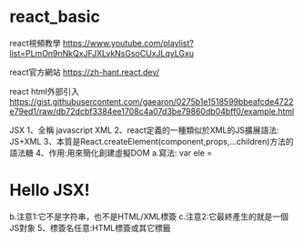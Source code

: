# react_basic

react視頻教學
https://www.youtube.com/playlist?list=PLmOn9nNkQxJFJXLvkNsGsoCUxJLqyLGxu

react官方網站
https://zh-hant.react.dev/

react html外部引入
https://gist.githubusercontent.com/gaearon/0275b1e1518599bbeafcde4722e79ed1/raw/db72dcbf3384ee1708c4a07d3be79860db04bff0/example.html

JSX
1、全稱 javascript XML
2、react定義的一種類似於XML的JS擴展語法: JS+XML
3、本質是React.createElement(component,props,...children)方法的語法糖
4、作用:用來簡化創建虛擬DOM
    a.寫法: var ele = <h1>Hello JSX!</h1>
    b.注意1:它不是字符串，也不是HTML/XML標簽
    c.注意2:它最終產生的就是一個JS對象
5、標簽名任意:HTML標簽或其它標籤